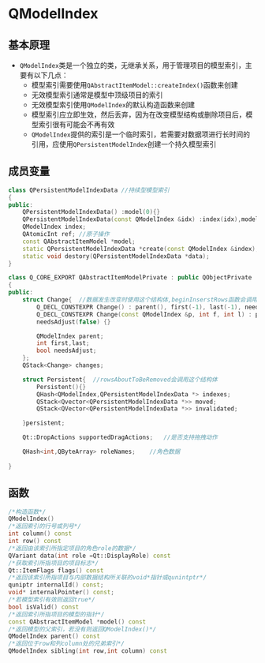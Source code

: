 # QModelIndex

## 基本原理

* `QModelIndex`类是一个独立的类，无继承关系，用于管理项目的模型索引，主要有以下几点：
    * 模型索引需要使用`QAbstractItemModel::createIndex()`函数来创建
    * 无效模型索引通常是模型中顶级项目的索引
    * 无效模型索引使用`QModelIndex`的默认构造函数来创建
    * 模型索引应立即生效，然后丢弃，因为在改变模型结构或删除项目后，模型索引很有可能会不再有效
    * `QModelIndex`提供的索引是一个临时索引，若需要对数据项进行长时间的引用，应使用`QPersistentModelIndex`创建一个持久模型索引

## 成员变量

```cpp
class QPersistentModelIndexData //持续型模型索引
{
public:
    QPersistentModelIndexData() :model(0){}
    QPersistentModelIndexData(const QModelIndex &idx) :index(idx),model(idx.model()){}
    QModelIndex index;  
    QAtomicInt ref; //原子操作
    const QAbstractItemModel *model;
    static QPersistentModelIndexData *create(const QModelIndex &index);
    static void destory(QPersistentModelIndexData *data);
}

class Q_CORE_EXPORT QAbstractItemModelPrivate : public QObjectPrivate
{
public:   
    struct Change{  //数据发生改变时使用这个结构体,beginInserstRows函数会调用这个结构体
        Q_DECL_CONSTEXPR Change() : parent(), first(-1), last(-1), needsAdjust(false) {}
        Q_DECL_CONSTEXPR Change(const QModelIndex &p, int f, int l) : parent(p), first(f), last(l),
        needsAdjust(false) {}

        QModelIndex parent;
        int first,last;
        bool needsAdjust;
    };
    QStack<Change> changes;

    struct Persistent{  //rowsAboutToBeRemoved会调用这个结构体
        Persistent(){}
        QHash<QModelIndex,QPersistentModelIndexData *> indexes;
        QStack<Qvector<QPersistentModelIndexData *>> moved;
        QStack<QVector<QPersistentModelIndexData *>> invalidated;

    }persistent;

    Qt::DropActions supportedDragActions;   //是否支持拖拽动作

    QHash<int,QByteArray> roleNames;    //角色数据
    
}

```

## 函数

```cpp
/*构造函数*/
QModelIndex()
/*返回索引的行号或列号*/
int column() const
int row() const
/*返回由该索引所指定项目的角色role的数据*/
QVariant data(int role =Qt::DisplayRole) const
/*获取索引所指项目的项目标志*/
Qt::ItemFlags flags() const
/*返回该索引所指项目与内部数据结构所关联的void*指针或qunintptr*/
quniptr internalId() const;
void* internalPointer() const;
/*若模型索引有效则返回true*/
bool isValid() const
/*返回索引所指项目的模型的指针*/
const QAbstractItemModel *model() const
/*返回模型的父索引，若没有则返回QModelIndex()*/
QModelIndex parent() const
/*返回位于row和列column处的兄弟索引*/
QModelIndex sibling(int row,int column) const
```